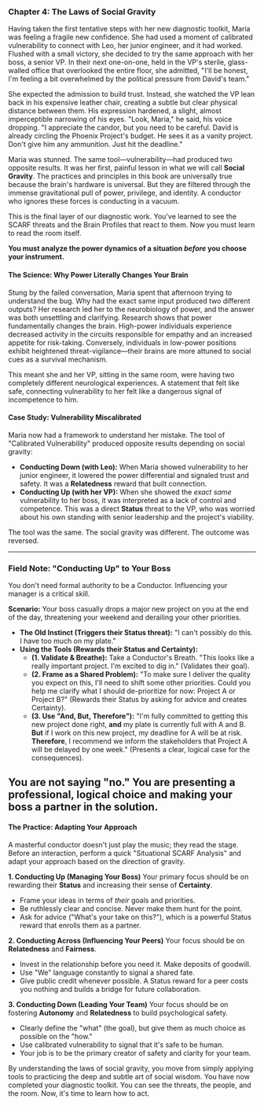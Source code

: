 ### **Chapter 4: The Laws of Social Gravity**

Having taken the first tentative steps with her new diagnostic toolkit, Maria was feeling a fragile new confidence. She had used a moment of calibrated vulnerability to connect with Leo, her junior engineer, and it had worked. Flushed with a small victory, she decided to try the same approach with her boss, a senior VP. In their next one-on-one, held in the VP's sterile, glass-walled office that overlooked the entire floor, she admitted, "I'll be honest, I'm feeling a bit overwhelmed by the political pressure from David's team."

She expected the admission to build trust. Instead, she watched the VP lean back in his expensive leather chair, creating a subtle but clear physical distance between them. His expression hardened, a slight, almost imperceptible narrowing of his eyes. "Look, Maria," he said, his voice dropping. "I appreciate the candor, but you need to be careful. David is already circling the Phoenix Project's budget. He sees it as a vanity project. Don't give him any ammunition. Just hit the deadline."

Maria was stunned. The same tool—vulnerability—had produced two opposite results. It was her first, painful lesson in what we will call **Social Gravity**. The practices and principles in this book are universally true because the brain's hardware is universal. But they are filtered through the immense gravitational pull of power, privilege, and identity. A conductor who ignores these forces is conducting in a vacuum.

This is the final layer of our diagnostic work. You've learned to see the SCARF threats and the Brain Profiles that react to them. Now you must learn to read the room itself.

**You must analyze the power dynamics of a situation *before* you choose your instrument.**

#### **The Science: Why Power Literally Changes Your Brain**

Stung by the failed conversation, Maria spent that afternoon trying to understand the bug. Why had the exact same input produced two different outputs? Her research led her to the neurobiology of power, and the answer was both unsettling and clarifying. Research shows that power fundamentally changes the brain. High-power individuals experience decreased activity in the circuits responsible for empathy and an increased appetite for risk-taking. Conversely, individuals in low-power positions exhibit heightened threat-vigilance—their brains are more attuned to social cues as a survival mechanism.

This meant she and her VP, sitting in the same room, were having two completely different neurological experiences. A statement that felt like safe, connecting vulnerability to her felt like a dangerous signal of incompetence to him.

#### **Case Study: Vulnerability Miscalibrated**
Maria now had a framework to understand her mistake. The tool of "Calibrated Vulnerability" produced opposite results depending on social gravity:
*   **Conducting Down (with Leo):** When Maria showed vulnerability to her junior engineer, it lowered the power differential and signaled trust and safety. It was a **Relatedness** reward that built connection.
*   **Conducting Up (with her VP):** When she showed the *exact same* vulnerability to her boss, it was interpreted as a lack of control and competence. This was a direct **Status** threat to the VP, who was worried about his own standing with senior leadership and the project's viability.

The tool was the same. The social gravity was different. The outcome was reversed.

---
### **Field Note: "Conducting Up" to Your Boss**

You don't need formal authority to be a Conductor. Influencing your manager is a critical skill.

**Scenario:** Your boss casually drops a major new project on you at the end of the day, threatening your weekend and derailing your other priorities.

*   **The Old Instinct (Triggers their Status threat):** "I can't possibly do this. I have too much on my plate."
*   **Using the Tools (Rewards their Status and Certainty):**
    *   **(1. Validate & Breathe):** Take a Conductor's Breath. "This looks like a really important project. I'm excited to dig in." (Validates their goal).
    *   **(2. Frame as a Shared Problem):** "To make sure I deliver the quality you expect on this, I'll need to shift some other priorities. Could you help me clarify what I should de-prioritize for now: Project A or Project B?" (Rewards their Status by asking for advice and creates Certainty).
    *   **(3. Use "And, But, Therefore"):** "I'm fully committed to getting this new project done right, **and** my plate is currently full with A and B. **But** if I work on this new project, my deadline for A will be at risk. **Therefore**, I recommend we inform the stakeholders that Project A will be delayed by one week." (Presents a clear, logical case for the consequences).

You are not saying "no." You are presenting a professional, logical choice and making your boss a partner in the solution.
---

#### **The Practice: Adapting Your Approach**
A masterful conductor doesn't just play the music; they read the stage. Before an interaction, perform a quick "Situational SCARF Analysis" and adapt your approach based on the direction of gravity.

**1. Conducting Up (Managing Your Boss)**
Your primary focus should be on rewarding their **Status** and increasing their sense of **Certainty**.
*   Frame your ideas in terms of *their* goals and priorities.
*   Be ruthlessly clear and concise. Never make them hunt for the point.
*   Ask for advice ("What's your take on this?"), which is a powerful Status reward that enrolls them as a partner.

**2. Conducting Across (Influencing Your Peers)**
Your focus should be on **Relatedness** and **Fairness**.
*   Invest in the relationship before you need it. Make deposits of goodwill.
*   Use "We" language constantly to signal a shared fate.
*   Give public credit whenever possible. A Status reward for a peer costs you nothing and builds a bridge for future collaboration.

**3. Conducting Down (Leading Your Team)**
Your focus should be on fostering **Autonomy** and **Relatedness** to build psychological safety.
*   Clearly define the "what" (the goal), but give them as much choice as possible on the "how."
*   Use calibrated vulnerability to signal that it's safe to be human.
*   Your job is to be the primary creator of safety and clarity for your team.

By understanding the laws of social gravity, you move from simply applying tools to practicing the deep and subtle art of social wisdom. You have now completed your diagnostic toolkit. You can see the threats, the people, and the room. Now, it's time to learn how to act.
